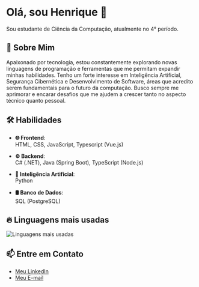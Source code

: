 # Olá, sou Henrique 👋
Sou estudante de Ciência da Computação, atualmente no 4° período.

## 🚀 Sobre Mim
Apaixonado por tecnologia, estou constantemente explorando novas linguagens de programação e ferramentas que me permitam expandir minhas habilidades. Tenho um forte interesse em Inteligência Artificial, Segurança Cibernética e Desenvolvimento de Software, áreas que acredito serem fundamentais para o futuro da computação. Busco sempre me aprimorar e encarar desafios que me ajudem a crescer tanto no aspecto técnico quanto pessoal. 

## 🛠️ Habilidades

- **🌐 Frontend**:  
  HTML, CSS, JavaScript, Typescript (Vue.js)

- **⚙️ Backend**:  
  C# (.NET), Java (Spring Boot), TypeScript (Node.js)

- **🤖 Inteligência Artificial**:  
  Python

- **🛢️ Banco de Dados**:  
  SQL (PostgreSQL)

## 🔥 Linguagens mais usadas
![Linguagens mais usadas](https://github-readme-stats.vercel.app/api/top-langs/?username=henriquerlara&layout=compact&theme=tokyonight)

## 📫 Entre em Contato
- [Meu LinkedIn](https://www.linkedin.com/in/henrique-lara-010605280/?locale=en_US)
- [Meu E-mail](henriquerlara@outlook.com)
